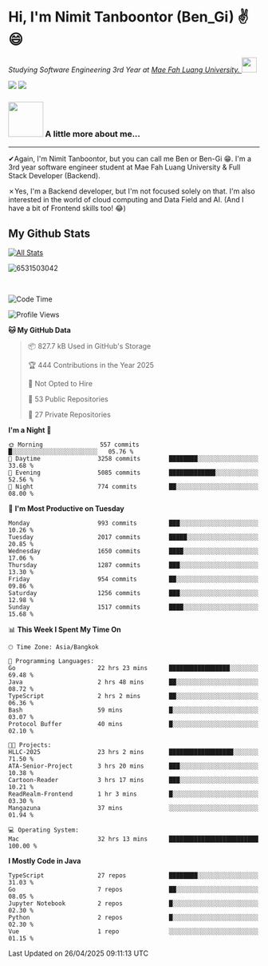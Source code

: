 # Hi, I'm Nimit Tanboontor (Ben_Gi) ✌😄
<p><em>Studying Software Engineering 3rd Year at <a href="https://en.mfu.ac.th/home.html"> Mae Fah Luang University.
</a><img src="https://media.giphy.com/media/WUlplcMpOCEmTGBtBW/giphy.gif" width="30"> </em></p>


[![](https://img.shields.io/badge/linkedin-%230077B5.svg?style=for-the-badge&logo=linkedin)]([https://www.linkedin.com/in/thanaphoom-babparn/](https://www.linkedin.com/in/nimit-tanbooutor-798139246/))
[![](https://img.shields.io/badge/Medium-12100E?style=for-the-badge&logo=medium&logoColor=white)](https://medium.com/@nimittanbooutor)

### <img src="https://media.giphy.com/media/VgCDAzcKvsR6OM0uWg/giphy.gif" width="70"> A little more about me...  

<hr> <!-- Horizontal line -->

&#10004;Again, I'm Nimit Tanboontor, but you can call me Ben or Ben-Gi 😁. I'm a 3rd year software engineer student at Mae Fah Luang University & Full Stack Developer (Backend).

&#10007;Yes, I'm a Backend developer, but I'm not focused solely on that. I'm also interested in the world of cloud computing and Data Field and AI. (And I have a bit of Frontend skills too! 😂)


## My Github Stats

[![All Stats](https://github-readme-stats.vercel.app/api?username=6531503042&show_icons=true&theme=algolia)](https://github.com/6531503042)

<p><img align="center" src="https://github-readme-streak-stats.herokuapp.com/?user=6531503042&" alt="6531503042" /></p>

<br />


<!--START_SECTION:waka-->
![Code Time](http://img.shields.io/badge/Code%20Time-505%20hrs%2026%20mins-blue)

![Profile Views](http://img.shields.io/badge/Profile%20Views-2-blue)

**🐱 My GitHub Data** 

> 📦 827.7 kB Used in GitHub's Storage 
 > 
> 🏆 444 Contributions in the Year 2025
 > 
> 🚫 Not Opted to Hire
 > 
> 📜 53 Public Repositories 
 > 
> 🔑 27 Private Repositories 
 > 
**I'm a Night 🦉** 

```text
🌞 Morning                557 commits         █░░░░░░░░░░░░░░░░░░░░░░░░   05.76 % 
🌆 Daytime                3258 commits        ████████░░░░░░░░░░░░░░░░░   33.68 % 
🌃 Evening                5085 commits        █████████████░░░░░░░░░░░░   52.56 % 
🌙 Night                  774 commits         ██░░░░░░░░░░░░░░░░░░░░░░░   08.00 % 
```
📅 **I'm Most Productive on Tuesday** 

```text
Monday                   993 commits         ███░░░░░░░░░░░░░░░░░░░░░░   10.26 % 
Tuesday                  2017 commits        █████░░░░░░░░░░░░░░░░░░░░   20.85 % 
Wednesday                1650 commits        ████░░░░░░░░░░░░░░░░░░░░░   17.06 % 
Thursday                 1287 commits        ███░░░░░░░░░░░░░░░░░░░░░░   13.30 % 
Friday                   954 commits         ██░░░░░░░░░░░░░░░░░░░░░░░   09.86 % 
Saturday                 1256 commits        ███░░░░░░░░░░░░░░░░░░░░░░   12.98 % 
Sunday                   1517 commits        ████░░░░░░░░░░░░░░░░░░░░░   15.68 % 
```


📊 **This Week I Spent My Time On** 

```text
🕑︎ Time Zone: Asia/Bangkok

💬 Programming Languages: 
Go                       22 hrs 23 mins      █████████████████░░░░░░░░   69.48 % 
Java                     2 hrs 48 mins       ██░░░░░░░░░░░░░░░░░░░░░░░   08.72 % 
TypeScript               2 hrs 2 mins        ██░░░░░░░░░░░░░░░░░░░░░░░   06.36 % 
Bash                     59 mins             █░░░░░░░░░░░░░░░░░░░░░░░░   03.07 % 
Protocol Buffer          40 mins             █░░░░░░░░░░░░░░░░░░░░░░░░   02.10 % 

🐱‍💻 Projects: 
HLLC-2025                23 hrs 2 mins       ██████████████████░░░░░░░   71.50 % 
ATA-Senior-Project       3 hrs 20 mins       ███░░░░░░░░░░░░░░░░░░░░░░   10.38 % 
Cartoon-Reader           3 hrs 17 mins       ███░░░░░░░░░░░░░░░░░░░░░░   10.21 % 
ReadRealm-Frontend       1 hr 3 mins         █░░░░░░░░░░░░░░░░░░░░░░░░   03.30 % 
Mangazuna                37 mins             ░░░░░░░░░░░░░░░░░░░░░░░░░   01.94 % 

💻 Operating System: 
Mac                      32 hrs 13 mins      █████████████████████████   100.00 % 
```

**I Mostly Code in Java** 

```text
TypeScript               27 repos            ████████░░░░░░░░░░░░░░░░░   31.03 % 
Go                       7 repos             ██░░░░░░░░░░░░░░░░░░░░░░░   08.05 % 
Jupyter Notebook         2 repos             █░░░░░░░░░░░░░░░░░░░░░░░░   02.30 % 
Python                   2 repos             █░░░░░░░░░░░░░░░░░░░░░░░░   02.30 % 
Vue                      1 repo              ░░░░░░░░░░░░░░░░░░░░░░░░░   01.15 % 
```




 Last Updated on 26/04/2025 09:11:13 UTC
<!--END_SECTION:waka-->
